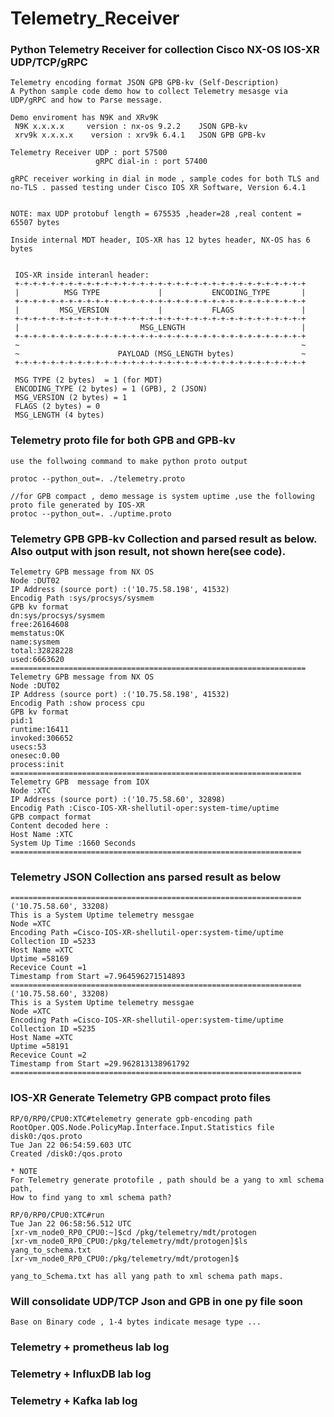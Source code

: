 # Telemetry_Receiver
    
### Python Telemetry Receiver for collection Cisco NX-OS IOS-XR UDP/TCP/gRPC
    
    Telemetry encoding format JSON GPB GPB-kv (Self-Description)
    A Python sample code demo how to collect Telemetry mesasge via UDP/gRPC and how to Parse message.
    
    Demo enviroment has N9K and XRv9K 
     N9K x.x.x.x     version : nx-os 9.2.2    JSON GPB-kv
     xrv9k x.x.x.x    version : xrv9k 6.4.1   JSON GPB GPB-kv
     
    Telemetry Receiver UDP : port 57500
                       gRPC dial-in : port 57400
    
    gRPC receiver working in dial in mode , sample codes for both TLS and no-TLS . passed testing under Cisco IOS XR Software, Version 6.4.1

    
    NOTE: max UDP protobuf length = 675535 ,header=28 ,real content = 65507 bytes
    
    Inside internal MDT header, IOS-XR has 12 bytes header, NX-OS has 6 bytes 
    
    
     IOS-XR inside interanl header:
     +-+-+-+-+-+-+-+-+-+-+-+-+-+-+-+-+-+-+-+-+-+-+-+-+-+-+-+-+-+-+-+-+
     |          MSG TYPE             |           ENCODING_TYPE       |
     +-+-+-+-+-+-+-+-+-+-+-+-+-+-+-+-+-+-+-+-+-+-+-+-+-+-+-+-+-+-+-+-+
     |         MSG_VERSION           |           FLAGS               |
     +-+-+-+-+-+-+-+-+-+-+-+-+-+-+-+-+-+-+-+-+-+-+-+-+-+-+-+-+-+-+-+-+
     |                           MSG_LENGTH                          |
     +-+-+-+-+-+-+-+-+-+-+-+-+-+-+-+-+-+-+-+-+-+-+-+-+-+-+-+-+-+-+-+-+
     ~                                                               ~
     ~                      PAYLOAD (MSG_LENGTH bytes)               ~
     +-+-+-+-+-+-+-+-+-+-+-+-+-+-+-+-+-+-+-+-+-+-+-+-+-+-+-+-+-+-+-+-+
     
     MSG TYPE (2 bytes)  = 1 (for MDT)
     ENCODING_TYPE (2 bytes) = 1 (GPB), 2 (JSON)
     MSG_VERSION (2 bytes) = 1
     FLAGS (2 bytes) = 0
     MSG_LENGTH (4 bytes)

     
### Telemetry proto file for both GPB and GPB-kv

    use the follwoing command to make python proto output
    
    protoc --python_out=. ./telemetry.proto 
    
    //for GPB compact , demo message is system uptime ,use the following proto file generated by IOS-XR
    protoc --python_out=. ./uptime.proto 
    
### Telemetry GPB GPB-kv Collection and parsed result as below. Also output with json result, not shown here(see code). 

    Telemetry GPB message from NX OS
    Node :DUT02
    IP Address (source port) :('10.75.58.198', 41532)
    Encodig Path :sys/procsys/sysmem
    GPB kv format
    dn:sys/procsys/sysmem
    free:26164608
    memstatus:OK
    name:sysmem
    total:32828228
    used:6663620
    ==================================================================
    Telemetry GPB message from NX OS
    Node :DUT02
    IP Address (source port) :('10.75.58.198', 41532)
    Encodig Path :show process cpu
    GPB kv format
    pid:1
    runtime:16411
    invoked:306652
    usecs:53
    onesec:0.00
    process:init
    =================================================================
    Telemetry GPB  message from IOX
    Node :XTC
    IP Address (source port) :('10.75.58.60', 32898)
    Encodig Path :Cisco-IOS-XR-shellutil-oper:system-time/uptime
    GPB compact format
    Content decoded here :
    Host Name :XTC
    System Up Time :1660 Seconds
    =================================================================

### Telemetry JSON Collection ans parsed result as below 

    =================================================================
    ('10.75.58.60', 33208)
    This is a System Uptime telemetry messgae
    Node =XTC
    Encoding Path =Cisco-IOS-XR-shellutil-oper:system-time/uptime
    Collection ID =5233
    Host Name =XTC
    Uptime =58169
    Recevice Count =1
    Timestamp from Start =7.964596271514893
    =================================================================
    ('10.75.58.60', 33208)
    This is a System Uptime telemetry messgae
    Node =XTC
    Encoding Path =Cisco-IOS-XR-shellutil-oper:system-time/uptime
    Collection ID =5235
    Host Name =XTC
    Uptime =58191
    Recevice Count =2
    Timestamp from Start =29.962813138961792
    =================================================================

### IOS-XR Generate Telemetry GPB compact proto files

    RP/0/RP0/CPU0:XTC#telemetry generate gpb-encoding path RootOper.QOS.Node.PolicyMap.Interface.Input.Statistics file disk0:/qos.proto
    Tue Jan 22 06:54:59.603 UTC
    Created /disk0:/qos.proto
    
    * NOTE 
    For Telemetry generate protofile , path should be a yang to xml schema path,
    How to find yang to xml schema path?
    
    RP/0/RP0/CPU0:XTC#run
    Tue Jan 22 06:58:56.512 UTC
    [xr-vm_node0_RP0_CPU0:~]$cd /pkg/telemetry/mdt/protogen
    [xr-vm_node0_RP0_CPU0:/pkg/telemetry/mdt/protogen]$ls
    yang_to_schema.txt
    [xr-vm_node0_RP0_CPU0:/pkg/telemetry/mdt/protogen]$
    
    yang_to_Schema.txt has all yang path to xml schema path maps.


### Will consolidate UDP/TCP Json and GPB in one py file soon

    Base on Binary code , 1-4 bytes indicate mesage type ...
    
### Telemetry + prometheus lab log
### Telemetry + InfluxDB lab log
### Telemetry + Kafka lab log
        
